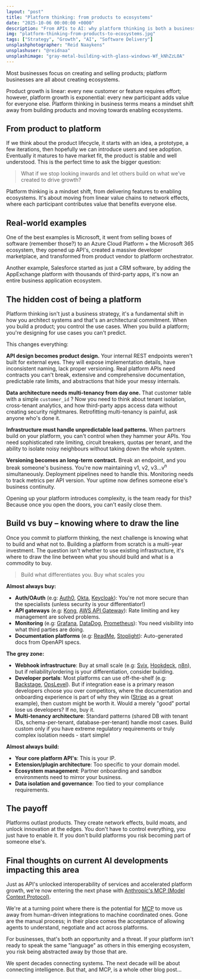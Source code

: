 ```yaml
---
layout: "post"
title: "Platform thinking: from products to ecosystems"
date: "2025-10-06 00:00:00 +0000"
description: "From APIs to AI: why platform thinking is both a business strategy and an architectural shift toward scalable, intelligent ecosystems."
img: "platform-thinking-from-products-to-ecosystems.jpg"
tags: ["Strategy", "Growth", "AI", "Software Delivery"]
unsplashphotographer: "Reid Naaykens"
unsplashuser: "@reidnaa"
unsplashimage: "gray-metal-building-with-glass-windows-Wf_kNhZzL0A"
---
```


Most businesses focus on creating and selling products; platform businesses are all about creating ecosystems.

Product growth is linear: every new customer or feature requires effort; however, platform growth is exponential: every new participant adds value for everyone else.
Platform thinking in business terms means a mindset shift away from building products and moving towards enabling ecosystems. 

## From product to platform

If we think about the product lifecycle, it starts with an idea, a prototype, a few iterations, then hopefully we can introduce users and see adoption. Eventually it matures to have market fit, the product is stable and well understood. This is the perfect time to ask the bigger question: 

> What if we stop looking inwards and let others build on what we’ve created to drive growth?

Platform thinking is a mindset shift, from delivering features to enabling ecosystems. It's about moving from linear value chains to network effects, where each participant contributes value that benefits everyone else.

## Real-world examples

One of the best examples is Microsoft, it went from selling boxes of software (remember those?) to an Azure Cloud Platform + the Microsoft 365 ecosystem, they opened up API's, created a massive developer marketplace, and transformed from product vendor to platform orchestrator.

Another example, Salesforce started as just a CRM software, by adding the AppExchange platform with thousands of third-party apps, it's now an entire business application ecosystem.

## The hidden cost of being a platform

Platform thinking isn't just a business strategy, it's a fundamental shift in how you architect systems and that's an architectural commitment. When you build a product; you control the use cases. When you build a platform; you're designing for use cases you can't predict.

This changes everything:

**API design becomes product design.** Your internal REST endpoints weren't built for external eyes. They will expose implementation details, have inconsistent naming, lack proper versioning. Real platform APIs need contracts you can't break, extensive and comprehensive documentation, predictable rate limits, and abstractions that hide your messy internals.

**Data architecture needs multi-tenancy from day one.** That customer table with a simple `customer_id` ? Now you need to think about tenant isolation, cross-tenant analytics, and how third-party apps access data without creating security nightmares. Retrofitting multi-tenancy is painful, ask anyone who's done it.

**Infrastructure must handle unpredictable load patterns.** When partners build on your platform, you can't control when they hammer your APIs. You need sophisticated rate limiting, circuit breakers, quotas per tenant, and the ability to isolate noisy neighbours without taking down the whole system.

**Versioning becomes an long-term contract.** Break an endpoint, and you break someone's business. You're now maintaining v1, v2, v3...v<sup>n</sup> simultaneously. Deployment pipelines need to handle this. Monitoring needs to track metrics per API version. Your uptime now defines someone else's business continuity.

Opening up your platform introduces complexity, is the team ready for this? Because once you open the doors, you can't easily close them.

## Build vs buy – knowing where to draw the line

Once you commit to platform thinking, the next challenge is knowing what to build and what not to. Building a platform from scratch is a multi-year investment. The question isn't whether to use existing infrastructure, it's where to draw the line between what you should build and what is a commodity to buy.

> Build what differentiates you. Buy what scales you

**Almost always buy:**
* **Auth/OAuth** (e.g: [Auth0](https://auth0.com/), [Okta](https://www.okta.com/), [Keycloak](https://www.keycloak.org/)): You're not more secure than the specialists (unless security is your differentiator!)
* **API gateways** (e.g: [Kong](https://konghq.com/), [AWS API Gateway](https://aws.amazon.com/api-gateway/)): Rate limiting and key management are solved problems.
* **Monitoring** (e.g: [Grafana](https://grafana.com/), [DataDog](https://www.datadoghq.com/), [Prometheus](https://prometheus.io/)): You need visibility into what third parties are doing.
* **Documentation platforms** (e.g: [ReadMe](https://readme.com/), [Stoplight](https://stoplight.io/)): Auto-generated docs from OpenAPI specs.

**The grey zone:**
* **Webhook infrastructure**: Buy at small scale (e.g: [Svix](https://www.svix.com/), [Hookdeck](https://hookdeck.com/), [n8n](https://n8n.io/)), but if reliability/ordering is your differentiation, consider building.
* **Developer portals**: Most platforms can use off-the-shelf (e.g: [Backstage](https://backstage.io/), [OpsLevel](https://www.opslevel.com/)). But if integration ease is a primary reason developers choose you over competitors, where the documentation and onboarding experience is part of why they win ([Stripe](https://docs.stripe.com/development) as a great example), then custom might be worth it. Would a merely "good" portal lose us developers? If no, buy it.
* **Multi-tenancy architecture**: Standard patterns (shared DB with tenant IDs, schema-per-tenant, database-per-tenant) handle most cases. Build custom only if you have extreme regulatory requirements or truly complex isolation needs - start simple!

**Almost always build:**
* **Your core platform API's**: This is your IP.
* **Extension/plugin architecture**: Too specific to your domain model.
* **Ecosystem management**: Partner onboarding and sandbox environments need to mirror your business.
* **Data isolation and governance**: Too tied to your compliance requirements.

## The payoff
Platforms outlast products. They create network effects, build moats, and unlock innovation at the edges. You don't have to control everything, you just have to enable it. If you don't build platforms you risk becoming part of someone else's.

## Final thoughts on current AI developments impacting this area
Just as API's unlocked interoperability of services and accelerated platform growth, we're now entering the next phase with [Anthropic's MCP (Model Context Protocol)](https://www.anthropic.com/news/model-context-protocol).

We're at a turning point where there is the potential for [MCP](https://github.com/mcp) to move us away from human-driven integrations to machine coordinated ones. Gone are the manual process; in their place comes the acceptance of allowing agents to understand, negotiate and act across platforms.

For businesses, that's both an opportunity and a threat. If your platform isn't ready to speak the same "language" as others in this emerging ecosystem, you risk being abstracted away by those that are.

We spent decades connecting systems. The next decade will be about connecting intelligence. But that, and MCP, is a whole other blog post...